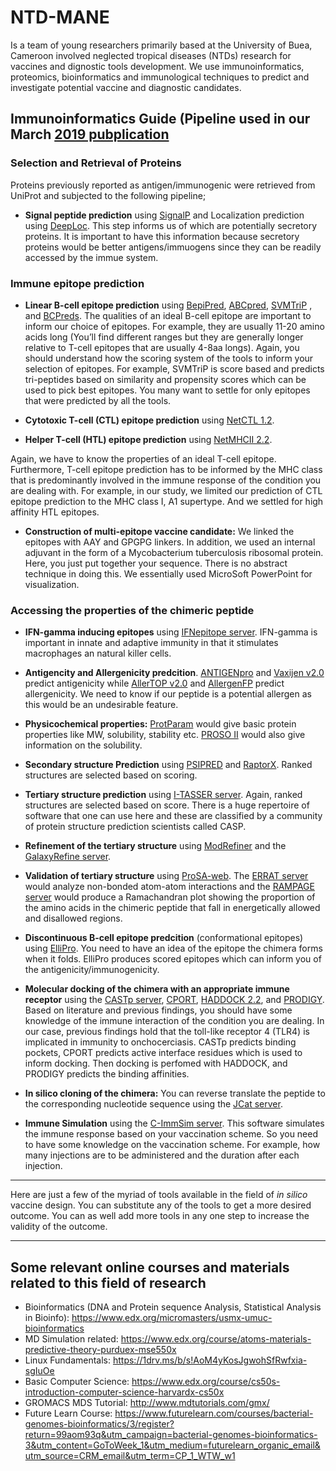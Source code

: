 # NTD-MANE
Is a team of young researchers primarily based at the University of Buea, Cameroon involved neglected tropical diseases (NTDs) research
for vaccines and dignostic tools development. We use immunoinformatics, proteomics, bioinformatics and immunological techniques 
to predict and investigate potential vaccine and diagnostic candidates.

## Immunoinformatics Guide (Pipeline used in our March [2019 pubplication](https://www.nature.com/articles/s41598-019-40833-x)

### Selection and Retrieval of Proteins
Proteins previously reported as antigen/immunogenic were retrieved from UniProt and subjected 
to the following pipeline;

- **Signal peptide prediction** using [SignalP](http://www.cbs.dtu.dk/services/SignalP/) and 
Localization prediction using [DeepLoc](http://www.cbs.dtu.dk/services/DeepLoc/). This step 
informs us of which are potentially secretory proteins. It is important to have this 
information because secretory proteins would be better antigens/immuogens since they can be 
readily accessed by the immue system.

### Immune epitope prediction
- **Linear B-cell epitope prediction** using [BepiPred](http://www.cbs.dtu.dk/services/BepiPred/), 
[ABCpred](http://www.imtech.res.in/raghava/abcpred/), [SVMTriP](http://sysbio.unl.edu/SVMTriP/)
, and [BCPreds](http://ailab.ist.psu.edu/bcpred/). The qualities of an ideal B-cell epitope are
 important to inform our choice of epitopes. For example, they are usually 11-20 amino acids 
long (You’ll find different ranges but they are generally longer relative to T-cell epitopes 
that are usually 4-8aa longs). Again, you should understand how the scoring system of the tools
 to inform your selection of epitopes. For example, SVMTriP is score based and predicts 
tri-peptides based on similarity and propensity scores which can be used to pick best epitopes.
 You many want to settle for only epitopes that were predicted by all the tools.

- **Cytotoxic T-cell (CTL) epitope prediction** using [NetCTL 1.2](http://www.cbs.dtu.dk/services/NetCTL/).
- **Helper T-cell (HTL) epitope prediction** using [NetMHCII 2.2](http://www.cbs.dtu.dk/services/NetMHCII/).

Again, we have to know the properties of an ideal T-cell epitope. Furthermore, T-cell epitope 
prediction has to be informed by the MHC class that is predominantly involved in the immune 
response of the condition you are dealing with. For example, in our study, we limited our 
prediction of CTL epitope prediction to the MHC class I, A1 supertype. And we settled for high 
affinity HTL epitopes.

- **Construction of multi-epitope vaccine candidate:** We linked the epitopes with AAY and GPGPG
 linkers. In addition, we used an internal adjuvant in the form of a Mycobacterium tuberculosis
 ribosomal protein. Here, you just put together your sequence. 
There is no abstract technique in doing this. We essentially used MicroSoft PowerPoint for visualization.

### Accessing the properties of the chimeric peptide
- **IFN-gamma inducing epitopes** using [IFNepitope server](http://crdd.osdd.net/raghava/ifnepitope/scan.php). 
IFN-gamma is important in innate and adaptive immunity in that it stimulates macrophages an natural killer cells. 

- **Antigencity and Allergenicity predcition**. [ANTIGENpro](http://scratch.proteomics.ics.uci.edu/) and 
[Vaxijen v2.0](http://www.ddgpharmfac.net/vaxijen/VaxiJen/VaxiJen.html) predict antigenicity 
while [AllerTOP v2.0](http://www.ddg-pharmfac.net/AllerTOP) and 
[AllergenFP](http://ddg-pharmfac.net/AllergenFP/) predict allergenicity. 
We need to know if our peptide is a potential allergen as this would be an undesirable feature.

- **Physicochemical properties:** [ProtParam](http://web.expasy.org/protparam/) would give basic
 protein properties like MW, solubility, stability etc. 
[PROSO II](http://mbiljj45.bio.med.uni-muenchen.de:8888/prosoII/prosoII.seam) would also give 
information on the solubility.

- **Secondary structure Prediction** using [PSIPRED](http://bioinf.cs.ucl.ac.uk/psipred/) and 
[RaptorX](http://raptorx.uchicago.edu/StructurePropertyPred/predict/). Ranked structures are 
selected based on scoring.

- **Tertiary structure prediction** using [I-TASSER server](https://zhanglab.ccmb.med.umich.edu/I-TASSER/). 
Again, ranked structures are selected based on score. There is a huge repertoire of software 
that one can use here and these are classified by a community of protein structure prediction 
scientists called CASP.

- **Refinement of the tertiary structure** using [ModRefiner](https://zhanglab.ccmb.med.umich.edu/ModRefiner/) 
and the [GalaxyRefine server](http://galaxy.seoklab.org/cgi-bin/submit.cgi?type=REFINE).

- **Validation of tertiary structure** using [ProSA-web](https://prosa.services.came.sbg.ac.at/prosa.php). 
The [ERRAT server](http://services.mbi.ucla.edu/ERRAT/) would analyze non-bonded atom-atom 
interactions and the [RAMPAGE server](http://mordred.bioc.cam.ac.uk/~rapper/rampage.php) 
would produce a Ramachandran plot showing the proportion of the amino acids in the chimeric 
peptide that fall in energetically allowed and disallowed regions.

- **Discontinuous B-cell epitope predcition** (conformational epitopes) using [ElliPro](http://tools.iedb.org/ellipro/). 
You need to have an idea of the epitope the chimera forms when it folds. 
ElliPro produces scored epitopes which can inform you of the antigenicity/immunogenicity.

- **Molecular docking of the chimera with an appropriate immune receptor** using the [CASTp server](http://sts.bioe.uic.edu/castp/), 
[CPORT](https://milou.science.uu.nl/services/CPORT/), 
[HADDOCK 2.2](http://haddock.science.uu.nl/services/HADDOCK2.2), and 
[PRODIGY](https://nestor.science.uu.nl/prodigy/). Based on literature and previous findings, 
you should have some knowledge of the immune interaction of the condition you are dealing. 
In our case, previous findings hold that the toll-like receptor 4 (TLR4) is implicated in 
immunity to onchocerciasis. CASTp predicts binding pockets, CPORT predicts active interface 
residues which is used to inform docking. Then docking is perfomed with HADDOCK, and PRODIGY 
predicts the binding affinities.

- **In silico cloning of the chimera:** You can reverse translate the peptide to the 
corresponding nucleotide sequence using the [JCat server](http://www.prodoric.de/JCat).

- **Immune Simulation** using the [C-ImmSim server](http://150.146.2.1/C-IMMSIM/index.php). 
This software simulates the immune response based on your vaccination scheme. 
So you need to have some knowledge on the vaccination scheme. 
For example, how many injections are to be administered and the duration after each injection.

---
Here are just a few of the myriad of tools available in the field of _in silico_ vaccine design. 
You can substitute any of the tools to get a more desired outcome. 
You can as well add more tools in any one step to increase the validity of the outcome.

-------------------
Some relevant online courses and materials related to this field of research
----
- Bioinformatics (DNA and Protein sequence Analysis, Statistical Analysis in Bioinfo): https://www.edx.org/micromasters/usmx-umuc-bioinformatics
- MD Simulation related: https://www.edx.org/course/atoms-materials-predictive-theory-purduex-mse550x
- Linux Fundamentals: https://1drv.ms/b/s!AoM4yKosJgwohSfRwfxia-sgIuOe
- Basic Computer Science: https://www.edx.org/course/cs50s-introduction-computer-science-harvardx-cs50x
- GROMACS MDS Tutorial: http://www.mdtutorials.com/gmx/
- Future Learn Course: https://www.futurelearn.com/courses/bacterial-genomes-bioinformatics/3/register?return=99aom93q&utm_campaign=bacterial-genomes-bioinformatics-3&utm_content=GoToWeek_1&utm_medium=futurelearn_organic_email&utm_source=CRM_email&utm_term=CP_1_WTW_w1

